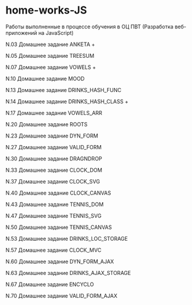 # home-works-JS
Работы выполненные в процессе обучения в ОЦ ПВТ (Разработка веб-приложений на JavaScript)

N.03 Домашнее задание ANKETA  +

N.05 Домашнее задание TREESUM

N.07 Домашнее задание VOWELS  +

N.10 Домашнее задание MOOD

N.13 Домашнее задание DRINKS_HASH_FUNC

N.14 Домашнее задание DRINKS_HASH_CLASS +

N.17 Домашнее задание VOWELS_ARR

N.20 Домашнее задание ROOTS

N.23 Домашнее задание DYN_FORM

N.27 Домашнее задание VALID_FORM

N.30 Домашнее задание DRAGNDROP

N.33 Домашнее задание CLOCK_DOM

N.37 Домашнее задание CLOCK_SVG

N.40 Домашнее задание CLOCK_CANVAS

N.43 Домашнее задание TENNIS_DOM

N.47 Домашнее задание TENNIS_SVG

N.50 Домашнее задание TENNIS_CANVAS

N.53 Домашнее задание DRINKS_LOC_STORAGE

N.57 Домашнее задание CLOCK_MVC

N.60 Домашнее задание DYN_FORM_AJAX

N.63 Домашнее задание DRINKS_AJAX_STORAGE

N.67 Домашнее задание ENCYCLO

N.70 Домашнее задание VALID_FORM_AJAX
